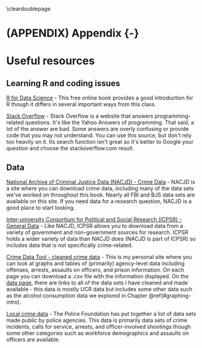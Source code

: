 

\cleardoublepage 

# (APPENDIX) Appendix {-}

# Useful resources

## Learning R and coding issues

[R for Data Science](http://r4ds.had.co.nz/) - This free online book provides a good introduction for R though it differs in several important ways from this class.


[Stack Overflow](http://stackoverflow.com/) - Stack Overflow is a website that answers programming-related questions. It's like the Yahoo Answers of programming. That said, a lot of the answer are bad. Some answers are overly confusing or provide code that you may not understand. You can use this source, but don't rely too heavily on it. Its search function isn't great so it's better to Google your question and choose the stackoverflow.com result. 

## Data

[National Archive of Criminal Justice Data (NACJD) - Crime Data](https://www.icpsr.umich.edu/icpsrweb/content/NACJD/index.html) - NACJD is a site where you can download crime data, including many of the data sets we've worked on throughout this book. Nearly all FBI and BJS data sets are available on this site. If you need data for a research question, NACJD is a good place to start looking. 

[Inter-university Consortium for Political and Social Research (ICPSR) - General Data](https://www.icpsr.umich.edu/icpsrweb/) - Like NACJD, ICPSR allows you to download data from a variety of government and non-government sources for research. ICPSR holds a wider variety of data than NACJD does (NACJD is part of ICPSR) so includes data that is not specifically crime-related. 

[Crime Data Tool - cleaned crime data](http://jacobdkaplan.com/data) - This is my personal site where you can look at graphs and tables of (primarily) agency-level data including offenses, arrests, assaults on officers, and prison information. On each page you can download a .csv file with the information displayed. On the [data page](http://jacobdkaplan.com/data.html), there are links to all of the data sets I have cleaned and made available - this data is mostly UCR data but includes some other data such as the alcohol consumption data we explored in Chapter \@ref(#graphing-intro). 

[Local crime data](https://www.policedatainitiative.org/datasets/) - The Police Foundation has put together a list of data sets made public by police agencies. This data is primarily data sets of crime incidents, calls for service, arrests, and officer-involved shootings though some other categories such as workforce demographics and assaults on officers are available. 
